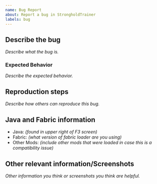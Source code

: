 ```yaml
---
name: Bug Report
about: Report a bug in StrongholdTrainer
labels: bug
---
```


## Describe the bug
*Describe what the bug is.*
### Expected Behavior
*Describe the expected behavior.*
## Reproduction steps
*Describe how others can reproduce this bug.*
## Java and Fabric information
- Java: *(found in upper right of F3 screen)*
- Fabric: *(what version of fabric loader are you using)*
- Other Mods: *(include other mods that were loaded in case this is a compatibility issue)*
## Other relevant information/Screenshots
*Other information you think or screenshots you think are helpful.*
